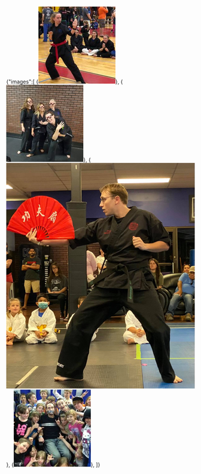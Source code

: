 {"images":[
{![](/instPics/brandi1.jpg)},
{![](/instPics/brandi2.jpg)},
{![](/instPics/nick1.jpg)},
{![](/instPics/nick2.jpg)},
]}
